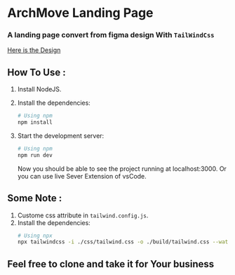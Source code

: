 # ArchMove Landing Page
  ### A landing page convert from figma design With `TailWindCss`
  [Here is the Design](https://www.figma.store/download/architecture-landing-page-for-figma/)

## How To Use :
1. Install NodeJS.
2. Install the dependencies:
    ```bash
    # Using npm
    npm install
    ```
3. Start the development server:
    ```bash
    # Using npm
    npm run dev
    ```

    Now you should be able to see the project running at localhost:3000.
    Or you can use live Sever Extension of vsCode.
    
## Some Note :
1. Custome css attribute in `tailwind.config.js`.
2. Install the dependencies:
    ```bash
    # Using npx
    npx tailwindcss -i ./css/tailwind.css -o ./build/tailwind.css --watch
    ```
   
## Feel free to clone and take it for Your business


   
